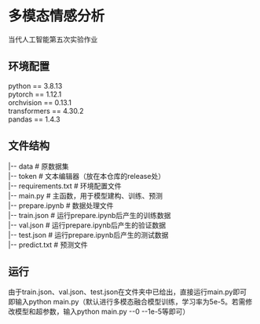 # 多模态情感分析
当代人工智能第五次实验作业

## 环境配置
python == 3.8.13  
pytorch == 1.12.1  
orchvision == 0.13.1  
transformers == 4.30.2  
pandas == 1.4.3  

## 文件结构
|-- data # 原数据集  
|-- token # 文本编辑器（放在本仓库的release处）  
|-- requirements.txt # 环境配置文件  
|-- main.py # 主函数，用于模型建构、训练、预测  
|-- prepare.ipynb # 数据处理文件  
|-- train.json # 运行prepare.ipynb后产生的训练数据  
|-- val.json # 运行prepare.ipynb后产生的验证数据  
|-- test.json # 运行prepare.ipynb后产生的测试数据  
|-- predict.txt # 预测文件  

## 运行
由于train.json、val.json、test.json在文件夹中已给出，直接运行main.py即可  
即输入python main.py（默认进行多模态融合模型训练，学习率为5e-5。若需修改模型和超参数，输入python main.py --0 --1e-5等即可）  
